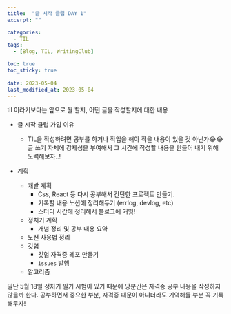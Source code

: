 ```yaml
---
title:  "글 시작 클럽 DAY 1"
excerpt: ""

categories:
  - TIL
tags:
  - [Blog, TIL, WritingClub]

toc: true
toc_sticky: true
 
date: 2023-05-04
last_modified_at: 2023-05-04
---
```


til 이라기보다는 앞으로 뭘 할지, 어떤 글을 작성할지에 대한 내용

- 글 시작 클럽 가입 이유 
  - TIL을 작성하려면 공부를 하거나 작업을 해야 적을 내용이 있을 것 아닌가😂😂 글 쓰기 자체에 강제성을 부여해서 그 시간에 작성할 내용을 만들어 내기 위해 노력해보자..! 

- 계획 
  - 개발 계획   
    - Css, React 등 다시 공부해서 간단한 프로젝트 만들기. 
    - 기록할 내용 노션에 정리해두기 (errlog, devlog, etc) 
    - 스터디 시간에 정리해서 블로그에 커밋!
  - 정처기 계획 
    - 개념 정리 및 공부 내용 요약 
  - 노션 사용법 정리
  - 깃헙 
    - 깃헙 자격증 레포 만들기 
    - `issues` 발행 
  - 알고리즘 

일단 5월 18일 정처기 필기 시험이 있기 때문에 당분간은 자격증 공부 내용을 작성하지 않을까 한다. 공부하면서 중요한 부분, 자격증 때문이 아니더라도 기억해둘 부분 꼭 기록해두자!




